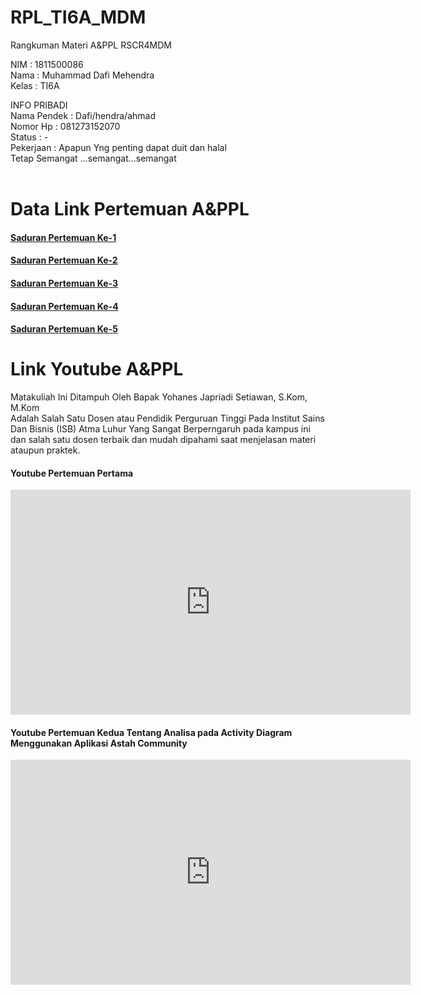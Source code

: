 # RPL_TI6A_MDM
Rangkuman Materi A&PPL RSCR4MDM

NIM : 1811500086 <br>
Nama : Muhammad Dafi Mehendra <br>
Kelas : TI6A <br>

INFO PRIBADI <br>
Nama Pendek  : Dafi/hendra/ahmad <br>
Nomor Hp : 081273152070 <br>
Status : - <br>
Pekerjaan : Apapun Yng penting dapat duit dan halal <br>
Tetap Semangat ...semangat...semangat<br>
<br>

# Data Link Pertemuan A&PPL
<oi>
  <h4><a href ="https://md4m.github.io/RPL_TI6A_MDM/1">Saduran Pertemuan Ke-1 </a> </h4>
  <h4><a href ="https://md4m.github.io/RPL_TI6A_MDM/2">Saduran Pertemuan Ke-2 </a> </h4>
  <h4><a href ="https://md4m.github.io/RPL_TI6A_MDM/3">Saduran Pertemuan Ke-3 </a> </h4>
  <h4><a href ="https://md4m.github.io/RPL_TI6A_MDM/4">Saduran Pertemuan Ke-4 </a> </h4>
  <h4><a href ="https://md4m.github.io/RPL_TI6A_MDM/5">Saduran Pertemuan Ke-5 </a> </h4>
</oi>

# Link Youtube A&PPL
 Matakuliah Ini Ditampuh Oleh Bapak Yohanes Japriadi Setiawan, S.Kom, M.Kom 
 <br>Adalah Salah Satu Dosen atau Pendidik Perguruan Tinggi Pada Institut Sains Dan Bisnis (ISB) Atma Luhur Yang Sangat Berperngaruh pada kampus ini dan salah satu dosen terbaik dan mudah dipahami saat menjelasan materi ataupun praktek.
 <oi>
 <h4>Youtube Pertemuan Pertama </h4>
  <iframe width="640" height="360" src="https://www.youtube.com/embed/l-gmvm258as" title="YouTube video player" frameborder="0" allow="accelerometer; autoplay; clipboard-write; encrypted-media; gyroscope; picture-in-picture" allowfullscreen></iframe><br>
 <h4>Youtube Pertemuan Kedua Tentang Analisa pada Activity Diagram Menggunakan Aplikasi Astah Community</h4>
  <iframe width="640" height="360" src="https://www.youtube.com/embed/9Xwu-typjMc" title="YouTube video player" frameborder="0" allow="accelerometer; autoplay; clipboard-write; encrypted-media; gyroscope; picture-in-picture" allowfullscreen></iframe><br>
 </oi>
